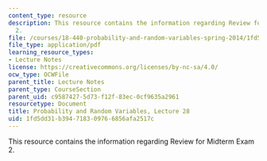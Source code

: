 ```yaml
---
content_type: resource
description: This resource contains the information regarding Review for Midterm Exam
  2.
file: /courses/18-440-probability-and-random-variables-spring-2014/1fd5dd31b394718309766856afa2517c_MIT18_440S14_Lecture28.pdf
file_type: application/pdf
learning_resource_types:
- Lecture Notes
license: https://creativecommons.org/licenses/by-nc-sa/4.0/
ocw_type: OCWFile
parent_title: Lecture Notes
parent_type: CourseSection
parent_uid: c9587427-5d73-f12f-83ec-0cf9635a2961
resourcetype: Document
title: Probability and Random Variables, Lecture 28
uid: 1fd5dd31-b394-7183-0976-6856afa2517c
---
```

This resource contains the information regarding Review for Midterm Exam 2.